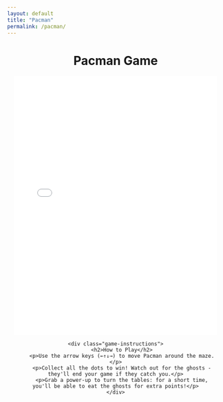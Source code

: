 ```yaml
---
layout: default
title: "Pacman"
permalink: /pacman/
---
```


<div class="pacman-container">
    <h1>Pacman Game</h1>
    <iframe src="/assets/pacman/index.html" style="width: 100%; height: 600px; border: none;"></iframe>
    
    <div class="game-instructions">
        <h2>How to Play</h2>
        <p>Use the arrow keys (←↑↓→) to move Pacman around the maze.</p>
        <p>Collect all the dots to win! Watch out for the ghosts - they'll end your game if they catch you.</p>
        <p>Grab a power-up to turn the tables: for a short time, you'll be able to eat the ghosts for extra points!</p>
    </div>
</div>

<style>
.pacman-container {
    max-width: 800px;
    margin: 2rem auto;
    padding: 0 1rem;
    text-align: center;
}

.game-instructions {
    margin-top: 2rem;
    padding: 1.5rem;
    background: #f5f5f5;
    border-radius: 8px;
    text-align: left;
}

.game-instructions h2 {
    color: #1a472a;  /* Your site's green color */
    margin-bottom: 1rem;
}

.game-instructions p {
    margin-bottom: 0.75rem;
    line-height: 1.5;
}
</style> 